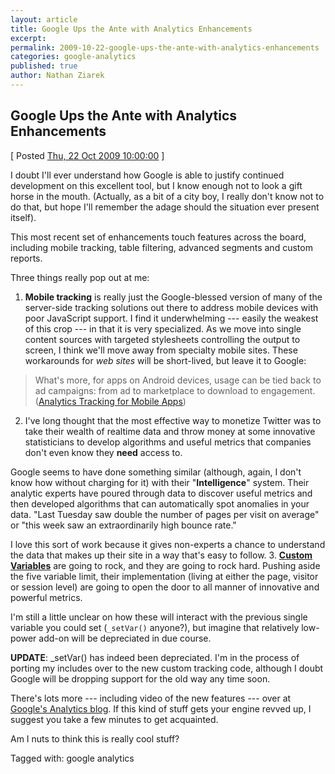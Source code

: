 ```yaml
---
layout: article
title: Google Ups the Ante with Analytics Enhancements
excerpt: 
permalink: 2009-10-22-google-ups-the-ante-with-analytics-enhancements
categories: google-analytics 
published: true
author: Nathan Ziarek
---
```


## Google Ups the Ante with Analytics Enhancements  
\[ Posted [Thu, 22 Oct 2009 10:00:00][0] \]

I doubt I'll ever understand how Google is able to justify continued development on this excellent tool, but I know enough not to look a gift horse in the mouth. (Actually, as a bit of a city boy, I really don't know not to do that, but hope I'll remember the adage should the situation ever present itself).

This most recent set of enhancements touch features across the board, including mobile tracking, table filtering, advanced segments and custom reports.

Three things really pop out at me:

1. **Mobile tracking** is really just the Google-blessed version of many of the server-side tracking solutions out there to address mobile devices with poor JavaScript support. I find it underwhelming --- easily the weakest of this crop --- in that it is very specialized. As we move into single content sources with targeted stylesheets controlling the output to screen, I think we'll move away from specialty mobile sites. These workarounds for _web sites_ will be short-lived, but leave it to Google:

> What's more, for apps on Android devices, usage can be tied back to ad campaigns: from ad to marketplace to download to engagement. ([Analytics Tracking for Mobile Apps][1])
> 

2. I've long thought that the most effective way to monetize Twitter was to take their wealth of realtime data and throw money at some innovative statisticians to develop algorithms and useful metrics that companies don't even know they **need** access to.

Google seems to have done something similar (although, again, I don't know how without charging for it) with their "**Intelligence**" system. Their analytic experts have poured through data to discover useful metrics and then developed algorithms that can automatically spot anomalies in your data. "Last Tuesday saw double the number of pages per visit on average" or "this week saw an extraordinarily high bounce rate."

I love this sort of work because it gives non-experts a chance to understand the data that makes up their site in a way that's easy to follow.
3. 
**[Custom Variables][2]** are going to rock, and they are going to rock hard. Pushing aside the five variable limit, their implementation (living at either the page, visitor or session level) are going to open the door to all manner of innovative and powerful metrics.

I'm still a little unclear on how these will interact with the previous single variable you could set (`_setVar()` anyone?), but imagine that relatively low-power add-on will be depreciated in due course.

**UPDATE**: \_setVar() has indeed been depreciated. I'm in the process of porting my includes over to the new custom tracking code, although I doubt Google will be dropping support for the old way any time soon.

There's lots more --- including video of the new features --- over at [Google's Analytics blog][3]. If this kind of stuff gets your engine revved up, I suggest you take a few minutes to get acquainted.

Am I nuts to think this is really cool stuff?

Tagged with: google analytics


[0]: http://nathanziarek.tumblr.com/post/220035154
[1]: http://code.google.com/apis/analytics/docs/tracking/mobileAppsTracking.html
[2]: http://code.google.com/apis/analytics/docs/tracking/gaTrackingCustomVariables.html
[3]: http://analytics.blogspot.com/2009/10/google-analytics-now-more-powerful.html